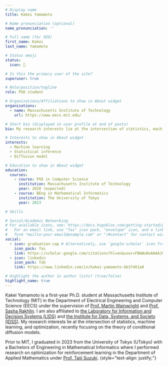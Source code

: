 ```yaml
---
# Display name
title: Kakei Yamamoto

# Name pronunciation (optional)
name_pronunciation: ''

# Full name (for SEO)
first_name: Kakei
last_name: Yamamoto

# Status emoji
status:
  icon: 🏃

# Is this the primary user of the site?
superuser: true

# Role/position/tagline
role: PhD student

# Organizations/Affiliations to show in About widget
organizations:
  - name: Massachusetts Institute of Technology
    url: https://www.eecs.mit.edu/

# Short bio (displayed in user profile at end of posts)
bio: My research interests lie at the intersection of statistics, machine learning, and optimization. 

# Interests to show in About widget
interests:
  - Machine learning
  - Statistical inference
  - Diffusion model

# Education to show in About widget
education:
  courses:
    - course: PhD in Computer Science
      institution: Massachusetts Institute of Technology
      year: 2028 (expected)
    - course: BEng in Mathematical Informatics
      institution: The University of Tokyo
      year: 2023

# Skills

# Social/Academic Networking
# For available icons, see: https://docs.hugoblox.com/getting-started/page-builder/#icons
#   For an email link, use "fas" icon pack, "envelope" icon, and a link in the
#   form "mailto:your-email@example.com" or "/#contact" for contact widget.
social:
  - icon: graduation-cap # Alternatively, use `google-scholar` icon from `ai` icon pack
    icon_pack: fas
    link: https://scholar.google.com/citations?hl=en&user=FBmWuRoAAAAJ&view_op=list_works&sortby=pubdate
  - icon: linkedin
    icon_pack: fab
    link: https://www.linkedin.com/in/kakei-yamamoto-bb37461a0

# Highlight the author in author lists? (true/false)
highlight_name: true
---
```


Kakei Yamamoto is a first-year Ph.D. student at Massachusetts Institute of Technology (MIT) in the Department of Electrical Engineering and Computer Science (EECS) under the supervision of [Prof. Martin Wainwright](https://wainwrigwork.github.io/) and [Prof. Sasha Rakhlin](https://www.mit.edu/~rakhlin/). I am also affiliated to [the Laboratory for Information and Decision Systems (LIDS)](https://lids.mit.edu/) and [the Institute for Data, Systems, and Society (IDSS)](https://idss.mit.edu/). My research interests lie at the intersection of statistics, machine learning, and optimization, recently focusing on the theory of conditional diffusion models. 

Prior to MIT, I graduated in 2023 from the University of Tokyo (UTokyo) with a Bachelors of Engineering in Mathematical Informatics where I performed research on optimization for reinforcement learning in the Department of Applied Mathematics under [Prof. Taiji Suzuki](https://ibis.t.u-tokyo.ac.jp/suzuki/).
{style="text-align: justify;"}

